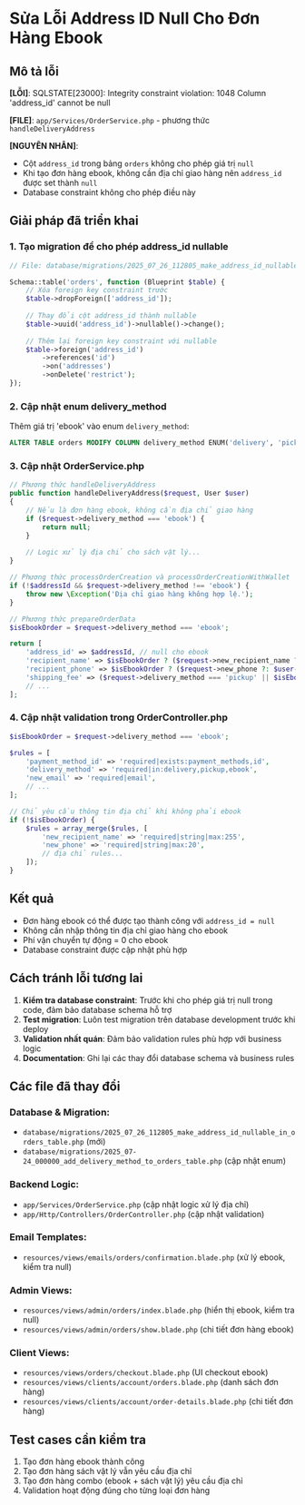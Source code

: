 # Sửa Lỗi Address ID Null Cho Đơn Hàng Ebook

## Mô tả lỗi

**[LỖI]**: SQLSTATE[23000]: Integrity constraint violation: 1048 Column 'address_id' cannot be null

**[FILE]**: `app/Services/OrderService.php` - phương thức `handleDeliveryAddress`

**[NGUYÊN NHÂN]**: 
- Cột `address_id` trong bảng `orders` không cho phép giá trị `null`
- Khi tạo đơn hàng ebook, không cần địa chỉ giao hàng nên `address_id` được set thành `null`
- Database constraint không cho phép điều này

## Giải pháp đã triển khai

### 1. Tạo migration để cho phép address_id nullable

```php
// File: database/migrations/2025_07_26_112805_make_address_id_nullable_in_orders_table.php

Schema::table('orders', function (Blueprint $table) {
    // Xóa foreign key constraint trước
    $table->dropForeign(['address_id']);
    
    // Thay đổi cột address_id thành nullable
    $table->uuid('address_id')->nullable()->change();
    
    // Thêm lại foreign key constraint với nullable
    $table->foreign('address_id')
        ->references('id')
        ->on('addresses')
        ->onDelete('restrict');
});
```

### 2. Cập nhật enum delivery_method

Thêm giá trị 'ebook' vào enum `delivery_method`:

```sql
ALTER TABLE orders MODIFY COLUMN delivery_method ENUM('delivery', 'pickup', 'ebook') DEFAULT 'delivery';
```

### 3. Cập nhật OrderService.php

```php
// Phương thức handleDeliveryAddress
public function handleDeliveryAddress($request, User $user)
{
    // Nếu là đơn hàng ebook, không cần địa chỉ giao hàng
    if ($request->delivery_method === 'ebook') {
        return null;
    }
    
    // Logic xử lý địa chỉ cho sách vật lý...
}

// Phương thức processOrderCreation và processOrderCreationWithWallet
if (!$addressId && $request->delivery_method !== 'ebook') {
    throw new \Exception('Địa chỉ giao hàng không hợp lệ.');
}

// Phương thức prepareOrderData
$isEbookOrder = $request->delivery_method === 'ebook';

return [
    'address_id' => $addressId, // null cho ebook
    'recipient_name' => $isEbookOrder ? ($request->new_recipient_name ?: $user->name) : $request->new_recipient_name,
    'recipient_phone' => $isEbookOrder ? ($request->new_phone ?: $user->phone) : $request->new_phone,
    'shipping_fee' => ($request->delivery_method === 'pickup' || $isEbookOrder) ? 0 : $request->shipping_fee_applied,
    // ...
];
```

### 4. Cập nhật validation trong OrderController.php

```php
$isEbookOrder = $request->delivery_method === 'ebook';

$rules = [
    'payment_method_id' => 'required|exists:payment_methods,id',
    'delivery_method' => 'required|in:delivery,pickup,ebook',
    'new_email' => 'required|email',
    // ...
];

// Chỉ yêu cầu thông tin địa chỉ khi không phải ebook
if (!$isEbookOrder) {
    $rules = array_merge($rules, [
        'new_recipient_name' => 'required|string|max:255',
        'new_phone' => 'required|string|max:20',
        // địa chỉ rules...
    ]);
}
```

## Kết quả

- Đơn hàng ebook có thể được tạo thành công với `address_id = null`
- Không cần nhập thông tin địa chỉ giao hàng cho ebook
- Phí vận chuyển tự động = 0 cho ebook
- Database constraint được cập nhật phù hợp

## Cách tránh lỗi tương lai

1. **Kiểm tra database constraint**: Trước khi cho phép giá trị null trong code, đảm bảo database schema hỗ trợ
2. **Test migration**: Luôn test migration trên database development trước khi deploy
3. **Validation nhất quán**: Đảm bảo validation rules phù hợp với business logic
4. **Documentation**: Ghi lại các thay đổi database schema và business rules

## Các file đã thay đổi

### Database & Migration:
- `database/migrations/2025_07_26_112805_make_address_id_nullable_in_orders_table.php` (mới)
- `database/migrations/2025_07-24_000000_add_delivery_method_to_orders_table.php` (cập nhật enum)

### Backend Logic:
- `app/Services/OrderService.php` (cập nhật logic xử lý địa chỉ)
- `app/Http/Controllers/OrderController.php` (cập nhật validation)

### Email Templates:
- `resources/views/emails/orders/confirmation.blade.php` (xử lý ebook, kiểm tra null)

### Admin Views:
- `resources/views/admin/orders/index.blade.php` (hiển thị ebook, kiểm tra null)
- `resources/views/admin/orders/show.blade.php` (chi tiết đơn hàng ebook)

### Client Views:
- `resources/views/orders/checkout.blade.php` (UI checkout ebook)
- `resources/views/clients/account/orders.blade.php` (danh sách đơn hàng)
- `resources/views/clients/account/order-details.blade.php` (chi tiết đơn hàng)

## Test cases cần kiểm tra

1. Tạo đơn hàng ebook thành công
2. Tạo đơn hàng sách vật lý vẫn yêu cầu địa chỉ
3. Tạo đơn hàng combo (ebook + sách vật lý) yêu cầu địa chỉ
4. Validation hoạt động đúng cho từng loại đơn hàng